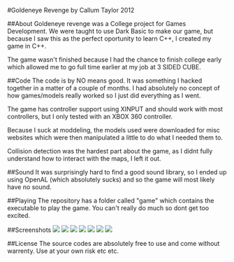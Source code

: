 #Goldeneye Revenge by Callum Taylor 2012

##About
Goldeneye revenge was a College project for Games Development. We were taught to use Dark Basic to make our game, but because I saw this as the perfect oportunity to learn C++, I created my game in C++.

The game wasn't finished because I had the chance to finish college early which allowed me to go full time earlier at my job at 3 SIDED CUBE.

##Code
The code is by NO means good. It was something I hacked together in a matter of a couple of months. I had absolutely no concept of how games/models really worked so I just did everything as I went. 

The game has controller support using XINPUT and should work with most controllers, but I only tested with an XBOX 360 controller.

Because I suck at moddeling, the models used were downloaded for misc websites which were then manipulated a little to do what I needed them to.

Collision detection was the hardest part about the game, as I didnt fully understand how to interact with the maps, I left it out.

##Sound
It was surprisingly hard to find a good sound library, so I ended up using OpenAL (which absolutely sucks) and so the game will most likely have no sound.

##Playing
The repository has a folder called "game" which contains the executable to play the game. You can't really do much so dont get too excited.

##Screenshots
[![][1]][8]
[![][2]][9]
[![][3]][10]
[![][4]][11]
[![][5]][12]
[![][6]][13]
[![][7]][14]

##License
The source codes are absolutely free to use and come without warrenty. Use at your own risk etc etc.

[1]: http://s.scruffyfox.me/1thumb.png
[2]: http://s.scruffyfox.me/2thumb.png
[3]: http://s.scruffyfox.me/3thumb.png
[4]: http://s.scruffyfox.me/4thumb.png
[5]: http://s.scruffyfox.me/5thumb.png
[6]: http://s.scruffyfox.me/6thumb.png
[7]: http://s.scruffyfox.me/7thumb.png
[8]: http://s.scruffyfox.me/1.png
[9]: http://s.scruffyfox.me/2.png
[10]: http://s.scruffyfox.me/3.png
[11]: http://s.scruffyfox.me/4.png
[12]: http://s.scruffyfox.me/5.png
[13]: http://s.scruffyfox.me/6.png
[14]: http://s.scruffyfox.me/7.png